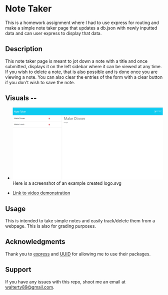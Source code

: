 # Note Taker
This is a homework assignment where I had to use express for routing and make a simple note taker page that updates a db.json with newly inputted data and can user express to display that data.

## Description
This note taker page is meant to jot down a note with a title and once submitted, displays it on the left sidebar where it can be viewed at any time. If you wish to delete a note, that is also possible and is done once you are viewing a note. You can also clear the entries of the form with a clear button if you don't wish to save the note.

## Visuals --
* ![Here is a screenshot](./public/assets/images/screenshot.png) Here is a screenshot of an example created logo.svg

* [Link to video demonstration](https://drive.google.com/file/d/1kfBXfPy3vyhzYRsxmnQ5UvF__OSjv8bw/view)

## Usage
This is intended to take simple notes and easily track/delete them from a webpage. This is also for grading purposes.

## Acknowledgments
Thank you to [express](https://www.npmjs.com/package/express) and [UUID](https://www.npmjs.com/package/uuid) for allowing me to use their packages.

## Support
If you have any issues with this repo, shoot me an email at walterty89@gmail.com. 